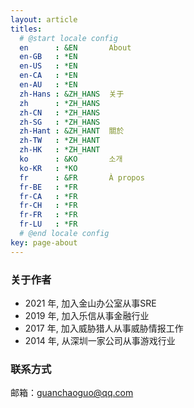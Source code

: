 ```yaml
---
layout: article
titles:
  # @start locale config
  en      : &EN       About
  en-GB   : *EN
  en-US   : *EN
  en-CA   : *EN
  en-AU   : *EN
  zh-Hans : &ZH_HANS  关于
  zh      : *ZH_HANS
  zh-CN   : *ZH_HANS
  zh-SG   : *ZH_HANS
  zh-Hant : &ZH_HANT  關於
  zh-TW   : *ZH_HANT
  zh-HK   : *ZH_HANT
  ko      : &KO       소개
  ko-KR   : *KO
  fr      : &FR       À propos
  fr-BE   : *FR
  fr-CA   : *FR
  fr-CH   : *FR
  fr-FR   : *FR
  fr-LU   : *FR
  # @end locale config
key: page-about
---
```


### 关于作者
- 2021 年, 加入金山办公室从事SRE
- 2019 年, 加入乐信从事金融行业
- 2017 年, 加入威胁猎人从事威胁情报工作
- 2014 年, 从深圳一家公司从事游戏行业


### 联系方式
邮箱：guanchaoguo@qq.com
